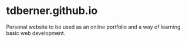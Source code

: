 # tdberner.github.io
Personal website to be used as an online portfolio and a way of learning basic web development.
